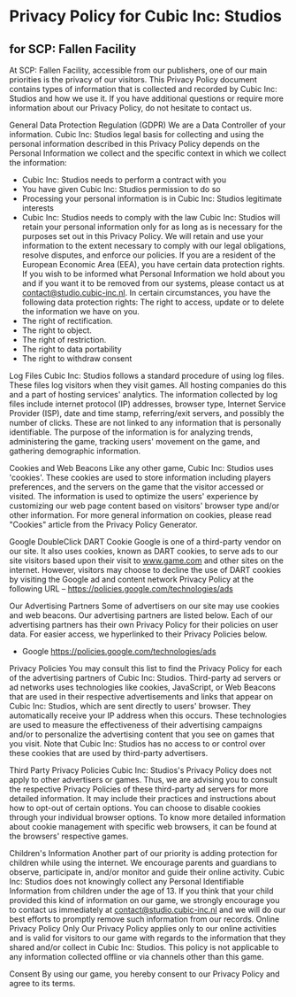 # Privacy Policy for Cubic Inc: Studios
## for SCP: Fallen Facility
At SCP: Fallen Facility, accessible from our publishers, one of our main priorities is the privacy of our visitors. This Privacy Policy document contains types of information that is collected and recorded by Cubic Inc: Studios and how we use it.
If you have additional questions or require more information about our Privacy Policy, do not hesitate to contact us. 

General Data Protection Regulation (GDPR)
We are a Data Controller of your information.
Cubic Inc: Studios legal basis for collecting and using the personal information described in this Privacy Policy depends on the Personal Information we collect and the specific context in which we collect the information:
- Cubic Inc: Studios needs to perform a contract with you
- You have given Cubic Inc: Studios permission to do so
- Processing your personal information is in Cubic Inc: Studios legitimate interests
- Cubic Inc: Studios needs to comply with the law
Cubic Inc: Studios will retain your personal information only for as long as is necessary for the purposes set out in this Privacy Policy. We will retain and use your information to the extent necessary to comply with our legal obligations, resolve disputes, and enforce our policies.
If you are a resident of the European Economic Area (EEA), you have certain data protection rights. If you wish to be informed what Personal Information we hold about you and if you want it to be removed from our systems, please contact us at contact@studio.cubic-inc.nl.
In certain circumstances, you have the following data protection rights:
The right to access, update or to delete the information we have on you.
- The right of rectification.
- The right to object.
- The right of restriction.
- The right to data portability
- The right to withdraw consent

Log Files
Cubic Inc: Studios follows a standard procedure of using log files. These files log visitors when they visit games. All hosting companies do this and a part of hosting services' analytics. The information collected by log files include internet protocol (IP) addresses, browser type, Internet Service Provider (ISP), date and time stamp, referring/exit servers, and possibly the number of clicks. These are not linked to any information that is personally identifiable. The purpose of the information is for analyzing trends, administering the game, tracking users' movement on the game, and gathering demographic information.

Cookies and Web Beacons
Like any other game, Cubic Inc: Studios uses 'cookies'. These cookies are used to store information including players preferences, and the servers on the game that the visitor accessed or visited. The information is used to optimize the users' experience by customizing our web page content based on visitors' browser type and/or other information.
For more general information on cookies, please read "Cookies" article from the Privacy Policy Generator.

Google DoubleClick DART Cookie
Google is one of a third-party vendor on our site. It also uses cookies, known as DART cookies, to serve ads to our site visitors based upon their visit to www.game.com and other sites on the internet. However, visitors may choose to decline the use of DART cookies by visiting the Google ad and content network Privacy Policy at the following URL – https://policies.google.com/technologies/ads

Our Advertising Partners
Some of advertisers on our site may use cookies and web beacons. Our advertising partners are listed below. Each of our advertising partners has their own Privacy Policy for their policies on user data. For easier access, we hyperlinked to their Privacy Policies below.
- Google https://policies.google.com/technologies/ads

Privacy Policies
You may consult this list to find the Privacy Policy for each of the advertising partners of Cubic Inc: Studios.
Third-party ad servers or ad networks uses technologies like cookies, JavaScript, or Web Beacons that are used in their respective advertisements and links that appear on Cubic Inc: Studios, which are sent directly to users' browser. They automatically receive your IP address when this occurs. These technologies are used to measure the effectiveness of their advertising campaigns and/or to personalize the advertising content that you see on games that you visit.
Note that Cubic Inc: Studios has no access to or control over these cookies that are used by third-party advertisers.

Third Party Privacy Policies
Cubic Inc: Studios's Privacy Policy does not apply to other advertisers or games. Thus, we are advising you to consult the respective Privacy Policies of these third-party ad servers for more detailed information. It may include their practices and instructions about how to opt-out of certain options.
You can choose to disable cookies through your individual browser options. To know more detailed information about cookie management with specific web browsers, it can be found at the browsers' respective games.

Children's Information
Another part of our priority is adding protection for children while using the internet. We encourage parents and guardians to observe, participate in, and/or monitor and guide their online activity.
Cubic Inc: Studios does not knowingly collect any Personal Identifiable Information from children under the age of 13. If you think that your child provided this kind of information on our game, we strongly encourage you to contact us immediately at contact@studio.cubic-inc.nl and we will do our best efforts to promptly remove such information from our records.
Online Privacy Policy Only
Our Privacy Policy applies only to our online activities and is valid for visitors to our game with regards to the information that they shared and/or collect in Cubic Inc: Studios. This policy is not applicable to any information collected offline or via channels other than this game.

Consent
By using our game, you hereby consent to our Privacy Policy and agree to its terms.
